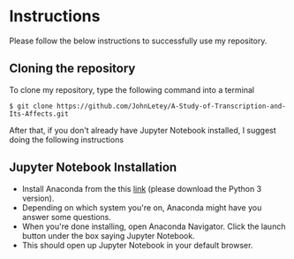 # Instructions

Please follow the below instructions to successfully use my repository.

## Cloning the repository

To clone my repository, type the following command into a terminal

```
$ git clone https://github.com/JohnLetey/A-Study-of-Transcription-and-Its-Affects.git
```

After that, if you don't already have Jupyter Notebook installed, I suggest doing the following instructions

## Jupyter Notebook Installation

- Install Anaconda from the this [link](https://www.anaconda.com/distribution/) (please download the Python 3 version).
- Depending on which system you're on, Anaconda might have you answer some questions.
- When you're done installing, open Anaconda Navigator. Click the launch button under the box saying Jupyter Notebook.
- This should open up Jupyter Notebook in your default browser.